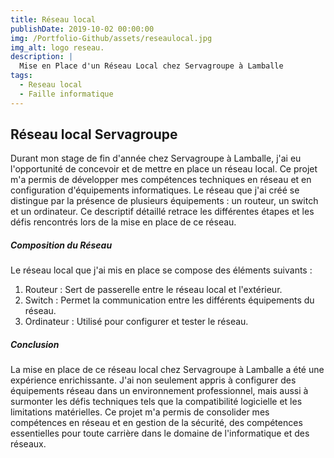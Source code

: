 ```yaml
---
title: Réseau local
publishDate: 2019-10-02 00:00:00
img: /Portfolio-Github/assets/reseaulocal.jpg
img_alt: logo reseau.
description: |
  Mise en Place d'un Réseau Local chez Servagroupe à Lamballe
tags:
  - Reseau local
  - Faille informatique
---
```

## Réseau local Servagroupe

Durant mon stage de fin d'année chez Servagroupe à Lamballe, j'ai eu l'opportunité de concevoir et de mettre en place un réseau local. Ce projet m'a permis de développer mes compétences techniques en réseau et en configuration d'équipements informatiques. Le réseau que j'ai créé se distingue par la présence de plusieurs équipements : un routeur, un switch et un ordinateur. Ce descriptif détaillé retrace les différentes étapes et les défis rencontrés lors de la mise en place de ce réseau.

##### Composition du Réseau

Le réseau local que j'ai mis en place se compose des éléments suivants :

1. Routeur : Sert de passerelle entre le réseau local et l'extérieur.
2. Switch : Permet la communication entre les différents équipements du réseau.
3. Ordinateur : Utilisé pour configurer et tester le réseau.

##### Conclusion 

La mise en place de ce réseau local chez Servagroupe à Lamballe a été une expérience enrichissante. J'ai non seulement appris à configurer des équipements réseau dans un environnement professionnel, mais aussi à surmonter les défis techniques tels que la compatibilité logicielle et les limitations matérielles. Ce projet m'a permis de consolider mes compétences en réseau et en gestion de la sécurité, des compétences essentielles pour toute carrière dans le domaine de l'informatique et des réseaux.